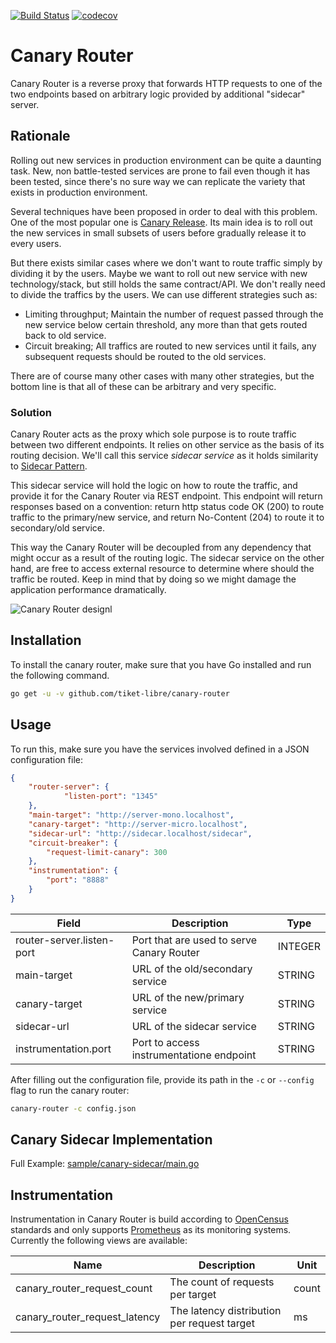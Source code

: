[![Build Status](https://travis-ci.com/tiket-libre/canary-router.svg?branch=master)](https://travis-ci.com/tiket-libre/canary-router)
[![codecov](https://codecov.io/gh/tiket-libre/canary-router/branch/master/graph/badge.svg)](https://codecov.io/gh/tiket-libre/canary-router)


# Canary Router

Canary Router is a reverse proxy that forwards HTTP requests to one of the two endpoints based on arbitrary logic provided by additional "sidecar" server.

## Rationale

Rolling out new services in production environment can be quite a daunting task. New, non battle-tested services are prone to fail even though it has been tested, since there's no sure way we can replicate the variety that exists in production environment.

Several techniques have been proposed in order to deal with this problem. One of the most popular one is [Canary Release](https://martinfowler.com/bliki/CanaryRelease.html). Its main idea is to roll out the new services in small subsets of users before gradually release it to every users.

But there exists similar cases where we don't want to route traffic simply by dividing it by the users. Maybe we want to roll out new service with new technology/stack, but still holds the same contract/API. We don't really need to divide the traffics by the users. We can use different strategies such as:

- Limiting throughput; Maintain the number of request passed through the new service below certain threshold, any more than that gets routed back to old service.
- Circuit breaking; All traffics are routed to new services until it fails, any subsequent requests should be routed to the old services.

There are of course many other cases with many other strategies, but the bottom line is that all of these can be arbitrary and very specific.

### Solution

Canary Router acts as the proxy which sole purpose is to route traffic between two different endpoints. It relies on other service as the basis of its routing decision. We'll call this service *sidecar service* as it holds similarity to [Sidecar Pattern](https://docs.microsoft.com/en-us/azure/architecture/patterns/sidecar).

This sidecar service will hold the logic on how to route the traffic, and provide it for the Canary Router via REST endpoint. This endpoint will return responses based on a convention: return http status code OK (200) to route traffic to the primary/new service, and return No-Content (204) to route it to secondary/old service.

This way the Canary Router will be decoupled from any dependency that might occur as a result of the routing logic. The sidecar service on the other hand, are free to access external resource to determine where should the traffic be routed. Keep in mind that by doing so we might damage the application performance dramatically.

![Canary Router designl](https://user-images.githubusercontent.com/55460/62674501-dd5f7b80-b9cc-11e9-8174-4903c6f1beeb.png)

## Installation

To install the canary router, make sure that you have Go installed and run the following command.

```sh
go get -u -v github.com/tiket-libre/canary-router
```

## Usage

To run this, make sure you have the services involved defined in a JSON configuration file:

```json
{
    "router-server": {
            "listen-port": "1345"
    },
    "main-target": "http://server-mono.localhost",
    "canary-target": "http://server-micro.localhost",
    "sidecar-url": "http://sidecar.localhost/sidecar",
    "circuit-breaker": {
        "request-limit-canary": 300
    },
    "instrumentation": {
        "port": "8888"
    }
}
```

| Field                     | Description                               | Type    |
| --------------------      | ----------------------------------------- | ------- |
| router-server.listen-port | Port that are used to serve Canary Router | INTEGER |
| main-target               | URL of the old/secondary service          | STRING  |
| canary-target             | URL of the new/primary service            | STRING  |
| sidecar-url               | URL of the sidecar service                | STRING  |
| instrumentation.port      | Port to access instrumentatione endpoint  | STRING  |

After filling out the configuration file, provide its path in the `-c` or `--config` flag to run the canary router:

```sh
canary-router -c config.json
```

## Canary Sidecar Implementation

Full Example: [sample/canary-sidecar/main.go](https://github.com/tiket-libre/canary-router/tree/master/sample/canary-sidecar)

## Instrumentation

Instrumentation in Canary Router is build according to [OpenCensus](https://opencensus.io/) standards and only supports [Prometheus](https://prometheus.io/) as its monitoring systems. Currently the following views are available:

| Name                          | Description                                 | Unit  |
| ----------------------------- | ------------------------------------------- | ----- |
| canary_router_request_count   | The count of requests per target            | count |
| canary_router_request_latency | The latency distribution per request target | ms    |
